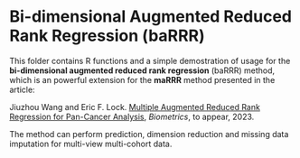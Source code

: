 # Bi-dimensional Augmented Reduced Rank Regression (baRRR)

This folder contains R functions and a simple demostration of usage for the **bi-dimensional augmented reduced rank regression** (baRRR) method, which is an powerful extension for the **maRRR** method presented in the article:

Jiuzhou Wang and Eric F. Lock. [Multiple Augmented Reduced Rank Regression for Pan-Cancer Analysis](https://arxiv.org/pdf/2308.16333.pdf), _Biometrics_, to appear, 2023.

The method can perform prediction, dimension reduction and missing data imputation for multi-view multi-cohort data.
